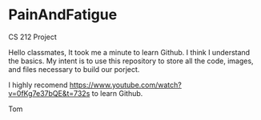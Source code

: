 # PainAndFatigue
CS 212 Project

Hello classmates,  It took me a minute to learn Github.  I think I understand the basics.  My intent is to use this repository to 
store all the code, images, and files necessary to build our porject.  

I highly recomend https://www.youtube.com/watch?v=0fKg7e37bQE&t=732s to learn Github.

Tom
